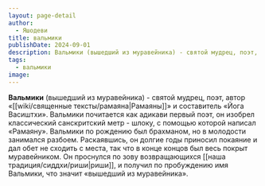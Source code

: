 ```yaml
---
layout: page-detail
author:
  - Яшодеви
title: вальмики
publishDate: 2024-09-01
description: Вальмики (вышедший из муравейника) - святой мудрец, поэт, автор «Рамаяны» и составитель «Йога Васиштхи».
tags:
  - вальмики
image:
---
```

**Вальмики** (вышедший из муравейника) - святой мудрец, поэт, автор «[[wiki/священные тексты/рамаяна|Рамаяны]]» и составитель «Йога Васиштхи». Вальмики почитается как адикави первый поэт, он изобрел классический санскритский метр - шлоку, с помощью которой написал «Рамаяну». Вальмики по рождению был брахманом, но в молодости занимался разбоем. Раскаявшись, он долгие годы приносил покаяние и дал обет не сходить с места, так что в конце концов был весь покрыт муравейником. Он проснулся по зову возвращающихся [[наша традиция/сиддхи/риши|риши]], и получил по пробуждению имя Вальмики, что значит «вышедший из муравейника».

